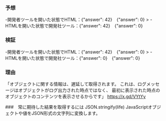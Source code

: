 ### 予想

-開発者ツールを開いた状態でHTML：{"answer": 42}　{"answer": 0} >
-HTMLを開いた状態で開発社ツール：{"answer": 42}　{"answer": 0}

### 検証

-開発者ツールを開いた状態でHTML：{"answer": 42}　{"answer": 0} >
-HTMLを開いた状態で開発社ツール：{"answer": 0}　{"answer": 0}

### 理由

「オブジェクトに関する情報は、遅延して取得されます。
これは、ログメッセージはオブジェクトがログ出力された時点ではなく、
最初に表示された時点のオブジェクトのコンテンツを表示させるからです」
https://x.gd/VYtYy

###　常に期待した結果を取得するには
JSON.stringify(life)
JavaScriptオブジェクトや値をJSON形式の文字列に変換します。
